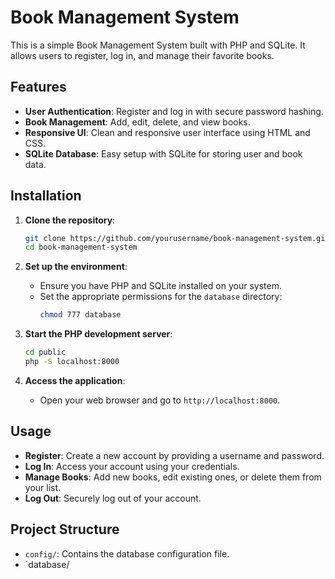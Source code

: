 # Book Management System

This is a simple Book Management System built with PHP and SQLite. It allows users to register, log in, and manage their favorite books.

## Features

- **User Authentication**: Register and log in with secure password hashing.
- **Book Management**: Add, edit, delete, and view books.
- **Responsive UI**: Clean and responsive user interface using HTML and CSS.
- **SQLite Database**: Easy setup with SQLite for storing user and book data.

## Installation

1. **Clone the repository**:
   ```bash
   git clone https://github.com/yourusername/book-management-system.git
   cd book-management-system
   ```

2. **Set up the environment**:
   - Ensure you have PHP and SQLite installed on your system.
   - Set the appropriate permissions for the `database` directory:
     ```bash
     chmod 777 database
     ```

3. **Start the PHP development server**:
   ```bash
   cd public
   php -S localhost:8000
   ```

4. **Access the application**:
   - Open your web browser and go to `http://localhost:8000`.

## Usage

- **Register**: Create a new account by providing a username and password.
- **Log In**: Access your account using your credentials.
- **Manage Books**: Add new books, edit existing ones, or delete them from your list.
- **Log Out**: Securely log out of your account.

## Project Structure

- `config/`: Contains the database configuration file.
- `database/